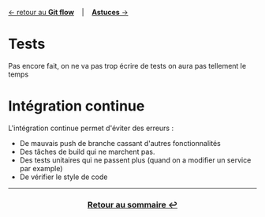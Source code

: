 [&larr; retour au **Git flow**](3GitFlow.md) &nbsp;&nbsp; | &nbsp;&nbsp; [**Astuces** &rarr;](5Tips)

# Tests

Pas encore fait, on ne va pas trop écrire de tests on aura pas tellement le temps

# Intégration continue 

L'intégration continue permet d'éviter des erreurs :
- De mauvais push de branche cassant d'autres fonctionnalités
- Des tâches de build qui ne marchent pas.
- Des tests unitaires qui ne passent plus (quand on a modifier un service par example)
- De vérifier le style de code

---
### <center>[Retour au sommaire &#8617;](docs/0Sommaire.md)</center>